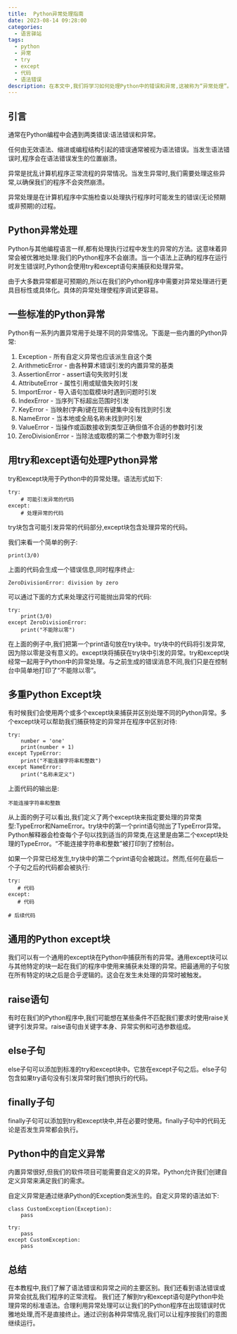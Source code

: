 ```yaml
---
title:  Python异常处理指南
date: 2023-08-14 09:28:00
categories:
  - 语言驿站
tags:
  - python
  - 异常
  - try
  - except
  - 代码
  - 语法错误
description: 在本文中,我们将学习如何处理Python中的错误和异常,这被称为“异常处理”。
---
```


## 引言

通常在Python编程中会遇到两类错误:语法错误和异常。

任何由无效语法、缩进或编程结构引起的错误通常被视为语法错误。当发生语法错误时,程序会在语法错误发生的位置崩溃。

异常是扰乱计算机程序正常流程的异常情况。当发生异常时,我们需要处理这些异常,以确保我们的程序不会突然崩溃。

异常处理是在计算机程序中实施检查以处理执行程序时可能发生的错误(无论预期或非预期)的过程。

## Python异常处理

Python与其他编程语言一样,都有处理执行过程中发生的异常的方法。这意味着异常会被优雅地处理:我们的Python程序不会崩溃。当一个语法上正确的程序在运行时发生错误时,Python会使用try和except语句来捕获和处理异常。

由于大多数异常都是可预期的,所以在我们的Python程序中需要对异常处理进行更具目标性或具体化。具体的异常处理使程序调试更容易。

## 一些标准的Python异常

Python有一系列内置异常用于处理不同的异常情况。下面是一些内置的Python异常:

1. Exception - 所有自定义异常也应该派生自这个类
2. ArithmeticError - 由各种算术错误引发的内置异常的基类
3. AssertionError - assert语句失败时引发
4. AttributeError - 属性引用或赋值失败时引发
5. ImportError - 导入语句加载模块时遇到问题时引发
6. IndexError - 当序列下标超出范围时引发
7. KeyError - 当映射(字典)键在现有键集中没有找到时引发
8. NameError - 当本地或全局名称未找到时引发
9. ValueError - 当操作或函数接收到类型正确但值不合适的参数时引发
10. ZeroDivisionError - 当除法或取模的第二个参数为零时引发

## 用try和except语句处理Python异常

try和except块用于Python中的异常处理。语法形式如下:

```
try:
    # 可能引发异常的代码
except:
    # 处理异常的代码
```

try块包含可能引发异常的代码部分,except块包含处理异常的代码。

我们来看一个简单的例子:

```
print(3/0)
```

上面的代码会生成一个错误信息,同时程序终止:

```
ZeroDivisionError: division by zero
```

可以通过下面的方式来处理这行可能抛出异常的代码:

```
try:
    print(3/0)
except ZeroDivisionError:
    print("不能除以零")
```

在上面的例子中,我们把第一个print语句放在try块中。try块中的代码将引发异常,因为除以零是没有意义的。except块将捕获在try块中引发的异常。try和except块经常一起用于Python中的异常处理。与之前生成的错误消息不同,我们只是在控制台中简单地打印了“不能除以零”。

## 多重Python Except块

有时候我们会使用两个或多个except块来捕获并区别处理不同的Python异常。多个except块可以帮助我们捕获特定的异常并在程序中区别对待:

```
try:
    number = 'one'
    print(number + 1)
except TypeError:
    print("不能连接字符串和整数")
except NameError:
    print("名称未定义")
```

上面代码的输出是:

```
不能连接字符串和整数
```

从上面的例子可以看出,我们定义了两个except块来指定要处理的异常类型:TypeError和NameError。try块中的第一个print语句抛出了TypeError异常。Python解释器会检查每个子句以找到适当的异常类,在这里是由第二个except块处理的TypeError。“不能连接字符串和整数”被打印到了控制台。

如果一个异常已经发生,try块中的第二个print语句会被跳过。然而,任何在最后一个子句之后的代码都会被执行:

```
try:
   # 代码
except:
   # 代码

# 后续代码
```

## 通用的Python except块

我们可以有一个通用的except块在Python中捕获所有的异常。通用except块可以与其他特定的块一起在我们的程序中使用来捕获未处理的异常。把最通用的子句放在所有特定的块之后是合乎逻辑的。这会在发生未处理的异常时被触发。

## raise语句

有时在我们的Python程序中,我们可能想在某些条件不匹配我们要求时使用raise关键字引发异常。raise语句由关键字本身、异常实例和可选参数组成。

## else子句

else子句可以添加到标准的try和except块中。它放在except子句之后。else子句包含如果try语句没有引发异常时我们想执行的代码。

## finally子句

finally子句可以添加到try和except块中,并在必要时使用。finally子句中的代码无论是否发生异常都会执行。

## Python中的自定义异常

内置异常很好,但我们的软件项目可能需要自定义的异常。Python允许我们创建自定义异常来满足我们的需求。

自定义异常是通过继承Python的Exception类派生的。自定义异常的语法如下:

```
class CustomException(Exception):
    pass

try:
    pass
except CustomException:
    pass
```

## 总结

在本教程中,我们了解了语法错误和异常之间的主要区别。我们还看到语法错误或异常会扰乱我们程序的正常流程。
我们还了解到try和except语句是Python中处理异常的标准语法。合理利用异常处理可以让我们的Python程序在出现错误时优雅地处理,而不是直接终止。通过识别各种异常情况,我们可以让程序按我们的意图继续运行。
